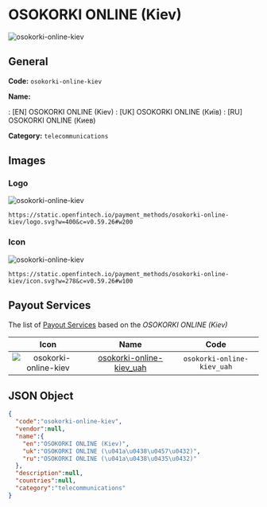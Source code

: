 
# OSOKORKI ONLINE (Kiev) 
![osokorki-online-kiev](https://static.openfintech.io/payment_methods/osokorki-online-kiev/logo.svg?w=400&c=v0.59.26#w200)  

## General 
**Code:** `osokorki-online-kiev` 
 
**Name:** 
 
:	[EN] OSOKORKI ONLINE (Kiev) 
:	[UK] OSOKORKI ONLINE (Київ) 
:	[RU] OSOKORKI ONLINE (Киев) 
 
**Category:** `telecommunications` 
 

## Images 

### Logo 
![osokorki-online-kiev](https://static.openfintech.io/payment_methods/osokorki-online-kiev/logo.svg?w=400&c=v0.59.26#w200)  

```
https://static.openfintech.io/payment_methods/osokorki-online-kiev/logo.svg?w=400&c=v0.59.26#w200
```  

### Icon 
![osokorki-online-kiev](https://static.openfintech.io/payment_methods/osokorki-online-kiev/icon.svg?w=278&c=v0.59.26#w100)  

```
https://static.openfintech.io/payment_methods/osokorki-online-kiev/icon.svg?w=278&c=v0.59.26#w100
```  

## Payout Services 
 
The list of [Payout Services](/payout-services/) based on the _OSOKORKI ONLINE (Kiev)_ 

|Icon|Name|Code| 
|:---:|:---:|:---:| 
|![osokorki-online-kiev](https://static.openfintech.io/payout_methods/osokorki-online-kiev/icon.svg?w=278&c=v0.59.26#w40) |[osokorki-online-kiev_uah](/payout-services/osokorki-online-kiev_uah/)|`osokorki-online-kiev_uah`| 
 

## JSON Object 

```json
{
  "code":"osokorki-online-kiev",
  "vendor":null,
  "name":{
    "en":"OSOKORKI ONLINE (Kiev)",
    "uk":"OSOKORKI ONLINE (\u041a\u0438\u0457\u0432)",
    "ru":"OSOKORKI ONLINE (\u041a\u0438\u0435\u0432)"
  },
  "description":null,
  "countries":null,
  "category":"telecommunications"
}
```  
